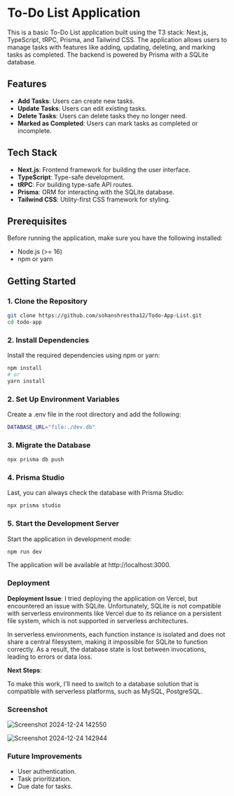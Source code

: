 # To-Do List Application

This is a basic To-Do List application built using the T3 stack: Next.js, TypeScript, tRPC, Prisma, and Tailwind CSS. The application allows users to manage tasks with features like adding, updating, deleting, and marking tasks as completed. The backend is powered by Prisma with a SQLite database.

## Features

- **Add Tasks**: Users can create new tasks.
- **Update Tasks**: Users can edit existing tasks.
- **Delete Tasks**: Users can delete tasks they no longer need.
- **Marked as Completed**: Users can mark tasks as completed or incomplete.

## Tech Stack

- **Next.js**: Frontend framework for building the user interface.
- **TypeScript**: Type-safe development.
- **tRPC**:  For building type-safe API routes.
- **Prisma**: ORM for interacting with the SQLite database.
- **Tailwind CSS**: Utility-first CSS framework for styling.

## Prerequisites

Before running the application, make sure you have the following installed:

- Node.js (>= 16)
- npm or yarn  

## Getting Started

### 1. Clone the Repository

```bash
git clone https://github.com/sohanshrestha12/Todo-App-List.git
cd todo-app
```

### 2. Install Dependencies

Install the required dependencies using npm or yarn:

```bash
npm install
# or
yarn install
```

### 2. Set Up Environment Variables

Create a .env file in the root directory and add the following:

```bash
DATABASE_URL="file:./dev.db"
```

### 3. Migrate the Database

```bash
npx prisma db push
```

### 4. Prisma Studio
Last, you can always check the database with Prisma Studio:

```bash
npx prisma studio
```

### 5. Start the Development Server
Start the application in development mode:

```bash
npm run dev
```
The application will be available at http://localhost:3000.

### Deployment

**Deployment Issue**: I tried deploying the application on Vercel, but encountered an issue with SQLite. Unfortunately, SQLite is not compatible with serverless environments like Vercel due to its reliance on a persistent file system, which is not supported in serverless architectures.

In serverless environments, each function instance is isolated and does not share a central filesystem, making it impossible for SQLite to function correctly. As a result, the database state is lost between invocations, leading to errors or data loss.

**Next Steps**:

To make this work, I'll need to switch to a database solution that is compatible with serverless platforms, such as MySQL, PostgreSQL.

### Screenshot

![Screenshot 2024-12-24 142550](https://github.com/user-attachments/assets/66be7d8f-6765-4661-a74b-5d80a787e188)

![Screenshot 2024-12-24 142944](https://github.com/user-attachments/assets/75efb523-0cdd-4d13-af47-1c24b5865f01)

### Future Improvements

- User authentication.
- Task prioritization.
- Due date for tasks.
